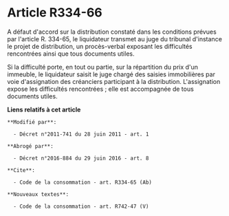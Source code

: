 # Article R334-66

A défaut d'accord sur la distribution constaté dans les conditions prévues par l'article R. 334-65, le liquidateur transmet
au juge du tribunal d'instance le projet de distribution, un procès-verbal exposant les difficultés rencontrées ainsi que
tous documents utiles. 

Si la difficulté porte, en tout ou partie, sur la répartition du prix d'un immeuble, le liquidateur saisit le juge chargé des
saisies immobilières par voie d'assignation des créanciers participant à la distribution. L'assignation expose les
difficultés rencontrées ; elle est accompagnée de tous documents utiles.

**Liens relatifs à cet article**

	**Modifié par**:

	  - Décret n°2011-741 du 28 juin 2011 - art. 1

	**Abrogé par**:

	  - Décret n°2016-884 du 29 juin 2016 - art. 8

	**Cite**:

	  - Code de la consommation - art. R334-65 (Ab)

	**Nouveaux textes**:

	  - Code de la consommation - art. R742-47 (V)
